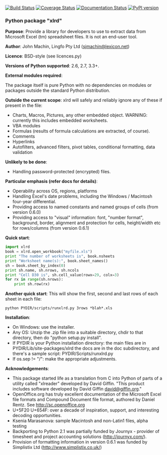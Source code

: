 [![Build Status](https://travis-ci.org/python-excel/xlrd.svg?branch=master)](https://travis-ci.org/python-excel/xlrd)
[![Coverage Status](https://coveralls.io/repos/github/python-excel/xlrd/badge.svg?branch=master)](https://coveralls.io/github/python-excel/xlrd?branch=master)
[![Documentation Status](https://readthedocs.org/projects/xlrd/badge/?version=latest)](http://xlrd.readthedocs.io/en/latest/?badge=latest)
[![PyPI version](https://badge.fury.io/py/xlrd.svg)](https://badge.fury.io/py/xlrd)

### Python package "xlrd"

**Purpose**: Provide a library for developers to use to extract data from Microsoft Excel (tm) spreadsheet files. It is not an end-user tool.

**Author**: John Machin, Lingfo Pty Ltd (sjmachin@lexicon.net)

**Licence**: BSD-style (see licences.py)

**Versions of Python supported**: 2.6, 2.7, 3.3+.

**External modules required**:

The package itself is pure Python with no dependencies on modules or packages outside the standard Python distribution.

**Outside the current scope**: xlrd will safely and reliably ignore any of these if present in the file:

*   Charts, Macros, Pictures, any other embedded object. WARNING: currently this includes embedded worksheets.
*   VBA modules
*   Formulas (results of formula calculations are extracted, of course).
*   Comments
*   Hyperlinks
*   Autofilters, advanced filters, pivot tables, conditional formatting, data validation

**Unlikely to be done**:

*   Handling password-protected (encrypted) files.

**Particular emphasis (refer docs for details)**:

*   Operability across OS, regions, platforms
*   Handling Excel's date problems, including the Windows / Macintosh four-year differential.
*   Providing access to named constants and named groups of cells (from version 0.6.0)
*   Providing access to "visual" information: font, "number format", background, border, alignment and protection for cells, height/width etc for rows/columns (from version 0.6.1)

**Quick start**:

```python
import xlrd
book = xlrd.open_workbook("myfile.xls")
print "The number of worksheets is", book.nsheets
print "Worksheet name(s):", book.sheet_names()
sh = book.sheet_by_index(0)
print sh.name, sh.nrows, sh.ncols
print "Cell D30 is", sh.cell_value(rowx=29, colx=3)
for rx in range(sh.nrows):
    print sh.row(rx)
```

**Another quick start**: This will show the first, second and last rows of each sheet in each file:

    python PYDIR/scripts/runxlrd.py 3rows *blah*.xls

**Installation**:

*   On Windows: use the installer.
*   Any OS: Unzip the .zip file into a suitable directory, chdir to that directory, then do "python setup.py install".
*   If PYDIR is your Python installation directory: the main files are in PYDIR/Lib/site-packages/xlrd the docs are in the doc subdirectory, and there's a sample script: PYDIR/Scripts/runxlrd.py
*   If os.sep != "/": make the appropriate adjustments.

**Acknowledgements**:

*   This package started life as a translation from C into Python of parts of a utility called "xlreader" developed by David Giffin. "This product includes software developed by David Giffin <david@giffin.org>."
*   OpenOffice.org has truly excellent documentation of the Microsoft Excel file formats and Compound Document file format, authored by Daniel Rentz. See http://sc.openoffice.org
*   U+5F20 U+654F: over a decade of inspiration, support, and interesting decoding opportunities.
*   Ksenia Marasanova: sample Macintosh and non-Latin1 files, alpha testing
*   Backporting to Python 2.1 was partially funded by Journyx - provider of timesheet and project accounting solutions (http://journyx.com/).
*   Provision of formatting information in version 0.6.1 was funded by Simplistix Ltd (http://www.simplistix.co.uk/)
